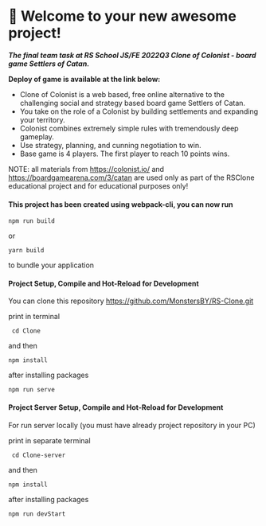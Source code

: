 # 🚀 Welcome to your new awesome project!

___The final team task at RS School JS/FE 2022Q3 Clone of Colonist -  board game Settlers of Catan.___

__Deploy of game is available at the link below:__

* Clone of Colonist is a web based, free online alternative to the challenging social and strategy based board game Settlers of Catan.
* You take on the role of a Colonist by building settlements and expanding your territory.
* Colonist combines extremely simple rules with tremendously deep gameplay.
* Use strategy, planning, and cunning negotiation to win.
* Base game is 4 players. The first player to reach 10 points wins.

NOTE: all materials from https://colonist.io/ and https://boardgamearena.com/3/catan are used only as part of the RSClone educational project and for educational purposes only!


#### This project has been created using **webpack-cli**, you can now run

```
npm run build
```

or

```
yarn build
```

to bundle your application


#### Project Setup, Compile and Hot-Reload for Development

You can clone this repository https://github.com/MonstersBY/RS-Clone.git

print in terminal

```
 cd Clone
```

and then
```
npm install
```
after installing packages

```
npm run serve
```


#### Project  Server Setup, Compile and Hot-Reload for Development

For run server locally (you must have already project repository in your PC)

print in separate terminal

```
 cd Clone-server
```
and then
```
npm install
```
after installing packages
```
npm run devStart
```
